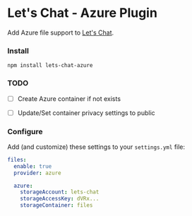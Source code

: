 # Let's Chat - Azure Plugin

Add Azure file support to [Let's Chat](http://sdelements.github.io/lets-chat/).

### Install
```
npm install lets-chat-azure
```

### TODO
- [ ] Create Azure container if not exists
- [ ] Update/Set container privacy settings to public


### Configure
Add (and customize) these settings to your ```settings.yml``` file:

```yml
files:
  enable: true
  provider: azure

  azure:
    storageAccount: lets-chat
    storageAccessKey: dVRx...
    storageContainer: files
```
